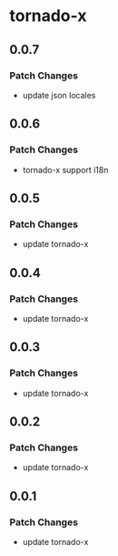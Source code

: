 # tornado-x

## 0.0.7

### Patch Changes

- update json locales

## 0.0.6

### Patch Changes

- tornado-x support i18n

## 0.0.5

### Patch Changes

- update tornado-x

## 0.0.4

### Patch Changes

- update tornado-x

## 0.0.3

### Patch Changes

- update tornado-x

## 0.0.2

### Patch Changes

- update tornado-x

## 0.0.1

### Patch Changes

- update tornado-x
